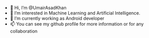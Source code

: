 - 👋 Hi, I’m @UmairAsadKhan
- 👀 I’m interested in Machine Learning and Artificial Intelligence. 
- 🌱 I’m currently working as Android developer
- 📫 You can see my github profile for more information or for any collaboration

<!---
UmairAsadKhan/UmairAsadKhan is a ✨ special ✨ repository because its `README.md` (this file) appears on your GitHub profile.
You can click the Preview link to take a look at your changes.
--->
